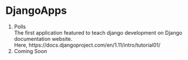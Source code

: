 # DjangoApps

<ol>
  <li>Polls</li>
  The first application featured to teach django development on Django documentation website.<br>
  Here, https://docs.djangoproject.com/en/1.11/intro/tutorial01/

<li>Coming Soon</li>

</ol>
